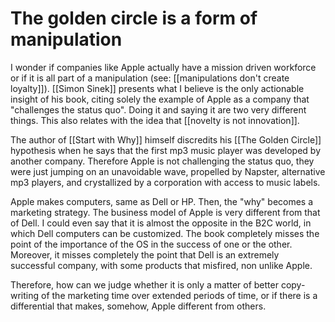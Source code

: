 # The golden circle is a form of manipulation
I wonder if companies like Apple actually have a mission driven workforce or if it is all part of a manipulation (see: [[manipulations don't create loyalty]]). [[Simon Sinek]] presents what I believe is the only actionable insight of his book, citing solely the example of Apple as a company that "challenges the status quo". Doing it and saying it are two very different things. This also relates with the idea that [[novelty is not innovation]]. 

The author of [[Start with Why]] himself discredits his [[The Golden Circle]] hypothesis when he says that the first mp3 music player was developed by another company. Therefore Apple is not challenging the status quo, they were just jumping on an unavoidable wave, propelled by Napster, alternative mp3 players, and crystallized by a corporation with access to music labels. 

Apple makes computers, same as Dell or HP. Then, the "why" becomes a marketing strategy. The business model of Apple is very different from that of Dell. I could even say that it is almost the opposite in the B2C world, in which Dell computers can be customized. The book completely misses the point of the importance of the OS in the success of one or the other. Moreover, it misses completely the point that Dell is an extremely successful company, with some products that misfired, non unlike Apple. 

Therefore, how can we judge whether it is only a matter of better copy-writing of the marketing time over extended periods of time, or if there is a differential that makes, somehow, Apple different from others.